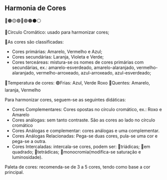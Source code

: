 ## Harmonia de Cores
🔴🟠🟡🟢🔵🟣🟤⚫⚪

🔹Circulo Cromâtico: usado para harmonizar cores;

🔹As cores são classificadas:
- Cores primárias: Amarelo, Vermelho e Azul;
- Cores secundárias: Laranja, Violeta e Verde;
- Cores terceáreas: mistura-se os nomes de cores primárias com secundárias, ex.: amarelo-esverdeado, amarelo-alaranjado, vermelho-alaranjado, vermelho-arroxeado, azul-arroxeado, azul-esverdeado;

🔹Temperatura de cores: 
🟣Frias: Azul, Verde Roxo
🔴Quentes: Amarelo, laranja, Vermelho

Para harmonizar cores, seguem-se as seguintes didáticas:
- Cores Complementares: Cores opostas no círculo cromático, ex.: Roxo e Amarelo
- Cores análogas: sem tanto contraste. São as cores ao lado no círculo cromático
- Cores Análogas e complementar: cores análogas e uma complementar.
- Cores Análogas Relacionadas: Pega-se duas cores, pula-se uma cor e pega-se a outra.
- Cores Intercaladas: intercala-se cores, podem ser:
🔹triádicas;
🔹em quadrado;
🔹tetrádicas;
🔹monocromia(modifica-se saturação e luminosidade).

Paleta de cores: recomenda-se de 3 a 5 cores, tendo como base a cor principal.